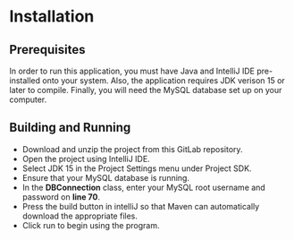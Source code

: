 # Installation
## Prerequisites
In order to run this application, you must have Java and IntelliJ IDE pre-installed onto your system. Also, the application requires JDK verison 15 or later to compile. Finally, you will need the MySQL database set up on your computer.

## Building and Running
* Download and unzip the project from this GitLab repository.
* Open the project using IntelliJ IDE.
* Select JDK 15 in the Project Settings menu under Project SDK.
* Ensure that your MySQL database is running.
* In the **DBConnection** class, enter your MySQL root username and password on **line 70**.
* Press the build button in intelliJ so that Maven can automatically download the appropriate files.
* Click run to begin using the program.

